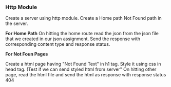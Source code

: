 **<h3>Http Module</h3>**

Create a server using http module.
Create a Home path Not Found path in the server.

  **For Home Path**
On hitting the home route read the json from the json file that we created in our json assignment. Send the response with corresponding content type and response status.

**For Not Foun Pages**

Create a html page having "Not Found Text" in h1 tag. Style it using css in head tag. (Test if we can send styled html from server"
On hitting other page, read the html file and send the html as response with response status 404